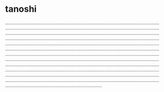 # tanoshi

..............................................................................................................................................................................................................................................................................................................................................................................................................................................................................................................................................................................................................................................................................................................................................................................................................................................................................................................................................................................................................................................................................................................................................................................................................................................................................................................................................................................................................................................................................................................................................................................................................................